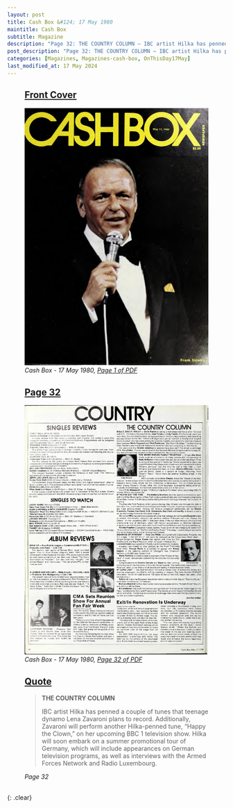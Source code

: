 ```yaml
---
layout: post
title: Cash Box &#124; 17 May 1980
maintitle: Cash Box
subtitle: Magazine
description: "Page 32: THE COUNTRY COLUMN — IBC artist Hilka has penned a couple of tunes that teenage dynamo Lena Zavaroni plans to record."
post_description: "Page 32: THE COUNTRY COLUMN — IBC artist Hilka has penned a couple of tunes that teenage dynamo Lena Zavaroni plans to record."
categories: [Magazines, Magazines-cash-box, OnThisDay17May]
last_modified_at: 17 May 2024
---
```


<figure class="fig1">
<h2 id="infobox1"><a href="#infobox1">Front Cover</a></h2>
<a href="/assets/images/magazines/cash-box/1980-05-17-01-cash-box.png"><img src="/assets/images/magazines/cash-box/1980-05-17-01-cash-box.png" class="full-width zoom-in" /></a>
<cite>Cash Box - 17 May 1980, <a class="external-link" href="https://www.worldradiohistory.com/Archive-All-Music/Cash-Box/80s/1980/CB-1980-05-17.pdf">Page 1 of PDF</a></cite>
</figure>

<figure class="fig2">
<h2 id="infobox2"><a href="#infobox2">Page 32</a></h2>
<a href="/assets/images/magazines/cash-box/1980-05-17-32-cash-box.png"><img src="/assets/images/magazines/cash-box/1980-05-17-32-cash-box.png" class="full-width zoom-in" /></a>
<cite>Cash Box - 17 May 1980, <a class="external-link" href="https://www.worldradiohistory.com/Archive-All-Music/Cash-Box/80s/1980/CB-1980-05-17.pdf#page=32">Page 32 of PDF</a></cite>
</figure>

<figure class="fig3">
<h2 id="infobox3"><a href="#infobox3">Quote</a></h2>
<blockquote>
<p><strong>THE COUNTRY COLUMN</strong></p>
<p>IBC artist Hilka has penned a couple of tunes that teenage dynamo Lena Zavaroni plans to record. Additionally, Zavaroni will perform another Hilka-penned tune, “Happy the Clown,” on her upcoming BBC 1 television show. Hilka will soon embark on a summer promotional tour of Germany, which will include appearances on German television programs, as well as interviews with the Armed Forces Network and Radio Luxembourg.</p>
</blockquote>
<cite>Page 32</cite>
</figure>

<br />{: .clear}

